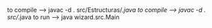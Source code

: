 to compile --> javac -d . src/Estructuras/*.java
to compile --> javac -d . src/*.java
to run     --> java wizard.src.Main
